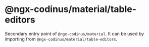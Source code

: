 # @ngx-codinus/material/table-editors

Secondary entry point of `@ngx-codinus/material`. It can be used by importing from `@ngx-codinus/material/table-editors`.
